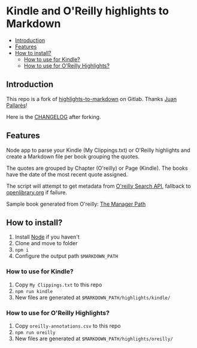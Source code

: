 # Kindle and O'Reilly highlights to Markdown

- [Introduction](#introduction)
- [Features](#features)
- [How to install?](#how-to-install)
  - [How to use for Kindle?](#how-to-use-for-kindle)
  - [How to use for O'Reilly Highlights?](#how-to-use-for-oreilly-highlights)

## Introduction

This repo is a fork of [highlights-to-markdown](https://gitlab.com/jpallares/highlights-to-markdown) on Gitlab. Thanks [Juan Pallarès](https://gitlab.com/jpallares)!

Here is the [CHANGELOG](./CHANGELOG.md) after forking.

## Features

Node app to parse your Kindle (My Clippings.txt) or O'Reilly highlights and create a Markdown file per book grouping the quotes.

The quotes are grouped by Chapter (O'reilly) or Page (Kindle). The books have the date of the most recent quote assigned.

The script will attempt to get metadata from [O'reilly Search API](https://www.oreilly.com/online-learning/integration-docs/search.html#/), fallback to [openlibrary.org](https://openlibrary.org/) if failure.

Sample book generated from O'reilly: [The Manager Path](./exampleFiles/the-manager-s-path.md)

## How to install?

1. Install [Node](https://nodejs.org/en/download/) if you haven't
2. Clone and move to folder
3. `npm i`
4. Configure the output path `$MARKDOWN_PATH`

### How to use for Kindle?

1. Copy `My Clippings.txt` to this repo
1. `npm run kindle`
1. New files are generated at `$MARKDOWN_PATH/highlights/kindle/`

### How to use for O'Reilly Highlights?

1. Copy `oreilly-annotations.csv` to this repo
1. `npm run oreilly`
1. New files are generated at `$MARKDOWN_PATH/highlights/oreilly/`
